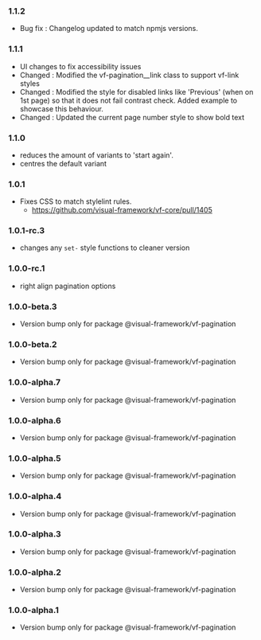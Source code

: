 ### 1.1.2

* Bug fix : Changelog updated to match npmjs versions.

### 1.1.1

* UI changes to fix accessibility issues
* Changed : Modified the vf-pagination__link class to support vf-link styles
* Changed : Modified the style for disabled links like 'Previous' (when on 1st page) so that it does not fail contrast check. Added example to showcase this behaviour.
* Changed : Updated the current page number style to show bold text

### 1.1.0

* reduces the amount of variants to 'start again'.
* centres the default variant

### 1.0.1

* Fixes CSS to match stylelint rules.
  * https://github.com/visual-framework/vf-core/pull/1405

### 1.0.1-rc.3

* changes any `set-` style functions to cleaner version

### 1.0.0-rc.1

* right align pagination options

### 1.0.0-beta.3

* Version bump only for package @visual-framework/vf-pagination

### 1.0.0-beta.2

* Version bump only for package @visual-framework/vf-pagination

### 1.0.0-alpha.7

* Version bump only for package @visual-framework/vf-pagination

### 1.0.0-alpha.6

* Version bump only for package @visual-framework/vf-pagination

### 1.0.0-alpha.5

* Version bump only for package @visual-framework/vf-pagination

### 1.0.0-alpha.4

* Version bump only for package @visual-framework/vf-pagination

### 1.0.0-alpha.3

* Version bump only for package @visual-framework/vf-pagination

### 1.0.0-alpha.2

* Version bump only for package @visual-framework/vf-pagination

### 1.0.0-alpha.1

* Version bump only for package @visual-framework/vf-pagination
